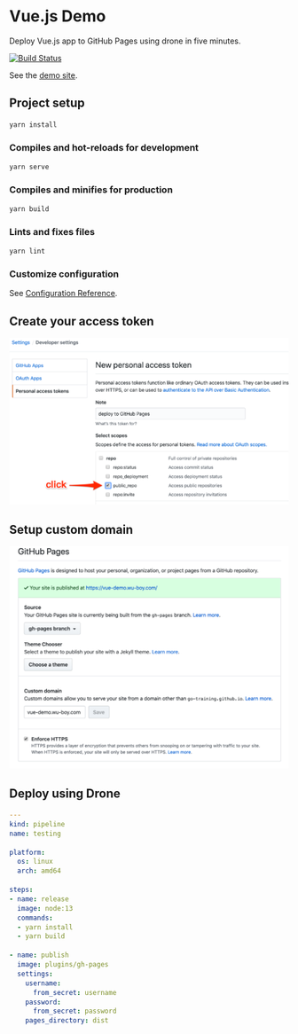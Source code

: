 # Vue.js Demo

Deploy Vue.js app to GitHub Pages using drone in five minutes.

[![Build Status](https://cloud.drone.io/api/badges/go-training/vue-gh-pages-demo/status.svg)](https://cloud.drone.io/go-training/vue-gh-pages-demo)

See the [demo site](https://go-training.github.io/vue-gh-pages-demo/).

## Project setup

```sh
yarn install
```

### Compiles and hot-reloads for development

```sh
yarn serve
```

### Compiles and minifies for production

```sh
yarn build
```

### Lints and fixes files

```sh
yarn lint
```

### Customize configuration

See [Configuration Reference](https://cli.vuejs.org/config/).

## Create your access token

![New_personal_access_token](./screenshots/New_personal_access_token.png)

## Setup custom domain

![custom_domain](./screenshots/custom_domain_https.png)

## Deploy using Drone

```yml
---
kind: pipeline
name: testing

platform:
  os: linux
  arch: amd64

steps:
- name: release
  image: node:13
  commands:
  - yarn install
  - yarn build

- name: publish
  image: plugins/gh-pages
  settings:
    username:
      from_secret: username
    password:
      from_secret: password
    pages_directory: dist
```
